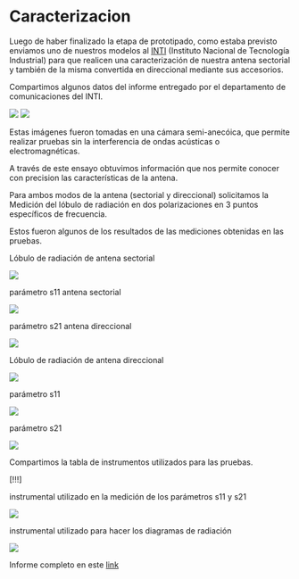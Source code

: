 <!--
SPDX-FileCopyrightText: 2023 Tecnología de Raíz <tecnologiaderaiz@disroot.org>

SPDX-License-Identifier: CC-BY-NC-4.0
-->

# Caracterizacion

Luego de haber finalizado la etapa de prototipado, como estaba previsto enviamos uno de nuestros modelos al [INTI](https://www.argentina.gob.ar/inti) (Instituto Nacional de Tecnología Industrial) para que realicen una caracterización de nuestra antena sectorial y también de la misma convertida en direccional mediante sus accesorios.

Compartimos algunos datos del informe entregado por el departamento de comunicaciones del INTI.


![](images/1-vistasdeantenasinplato.png)
![](images/2-vistasdeantenaconplato.png)




Estas imágenes fueron tomadas en una cámara semi-anecóica, que permite realizar pruebas sin la interferencia de ondas acústicas o electromagnéticas.

A través de este ensayo obtuvimos información que nos permite conocer con precision las características de la antena.

Para ambos modos de la antena (sectorial y direccional) solicitamos la Medición del lóbulo de radiación en dos polarizaciones en 3 puntos específicos de frecuencia.


Estos fueron algunos de los resultados de las mediciones obtenidas en las pruebas.

Lóbulo de radiación de antena sectorial

![](images/3-Lobuloradiacionfrecuencia5550-SP.png)

parámetro s11 antena sectorial

![](images/5-parametros11posicion1-SP.png)

parámetro s21 antena direccional

![](images/6-parametros21-SP.png)





Lóbulo de radiación de antena direccional

![](images/4-Lobuloderadiacionfrecuencia5550-P.png)


parámetro s11

![](images/7-parametros11posicion1-P.png)

parámetro s21

![](images/8-parametros21-P.png)



Compartimos la tabla de instrumentos utilizados para las pruebas.

[!!!]

instrumental utilizado en la medición de los parámetros s11 y s21

![](images/9-instrumentalutilizadoparamediciondeparamtross11ys21.png)



instrumental utilizado para hacer los diagramas de radiación

![](images/10-instrumentalutilizadoparadiagramasderadiacion.png)



Informe completo en este [link](https://github.com/TecnologiadeRaiz/LoPALiR/blob/main/INFORME%20Waveguide%20INTI.pdf)
